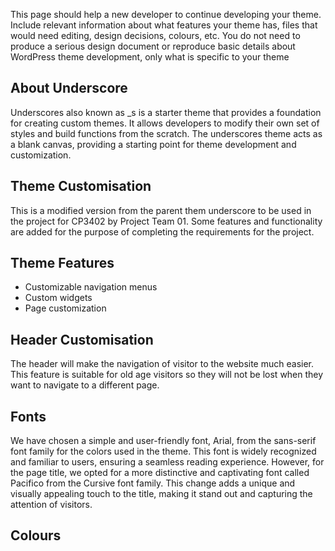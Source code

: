 This page should help a new developer to continue developing your theme. Include
relevant information about what features your theme has, files that would need editing, design
decisions, colours, etc. You do not need to produce a serious design document or reproduce basic
details about WordPress theme development, only what is specific to your theme


## About Underscore
Underscores also known as _s is a starter theme that provides a foundation for creating custom themes. It allows developers to modify their own set of styles and build functions from the scratch. The underscores theme acts as a blank canvas, providing a starting point for theme development and customization.

## Theme Customisation
This is a modified version from the parent them underscore to be used in the project for CP3402 by Project Team 01. Some features and functionality are added for the purpose of completing the requirements for the project.

## Theme Features
* Customizable navigation menus
* Custom widgets
* Page customization
## Header Customisation
The header will make the navigation of visitor to the website much easier. This feature is suitable for old age visitors so they will not be lost when they want to navigate to a different page.
## Fonts
We have chosen a simple and user-friendly font, Arial, from the sans-serif font family for the colors used in the theme. This font is widely recognized and familiar to users, ensuring a seamless reading experience. However, for the page title, we opted for a more distinctive and captivating font called Pacifico from the Cursive font family. This change adds a unique and visually appealing touch to the title, making it stand out and capturing the attention of visitors.
## Colours

